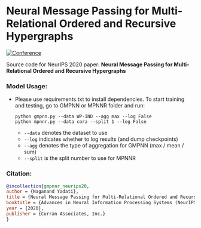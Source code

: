 # Neural Message Passing for Multi-Relational Ordered and Recursive Hypergraphs

[![Conference](http://img.shields.io/badge/NeurIPS-2020-4b44ce.svg)](https://nips.cc/) 

Source code for NeurIPS 2020 paper: **Neural Message Passing for Multi-Relational Ordered and Recursive Hypergraphs**



### Model Usage:

- Please use requirements.txt to install dependencies. To start training and testing, go to GMPNN or MPNNR folder and run:

  ```shell
  python gmpnn.py --data WP-IND --agg max --log False
  python mpnnr.py --data cora --split 1 --log False

  ```

  - `--data` denotes the dataset to use
  - `--log` indicates whether to log results (and dump checkpoints)
  - `--agg` denotes the type of aggregation for GMPNN (max / mean / sum)
  - `--split` is the split number to use for MPNNR

  

### Citation:

```bibtex
@incollection{gmpnnr_neurips20,
author = {Naganand Yadati},
title = {Neural Message Passing for Multi-Relational Ordered and Recursive Hypergraphs},
booktitle = {Advances in Neural Information Processing Systems (NeurIPS) 33},
year = {2020},
publisher = {Curran Associates, Inc.}
}
```

